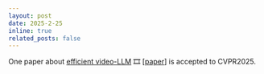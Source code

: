 ```yaml
---
layout: post
date: 2025-2-25
inline: true
related_posts: false
---
```


One paper about <a href=''>efficient video-LLM</a> 🎞️ [<a href='https://arxiv.org/pdf/2502.19680'>paper</a>]  is accepted to CVPR2025. 